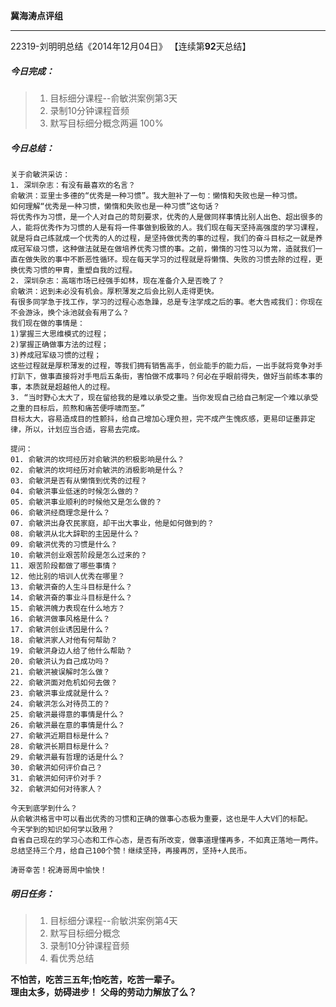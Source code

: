 **冀海涛点评组**

------

22319-刘明明总结《2014年12月04日》
【连续第**92**天总结】

##### __今日完成：__
>1. 目标细分课程--俞敏洪案例第3天
>2. 录制10分钟课程音频
>3. 默写目标细分概念两遍 100%

##### __今日总结：__
	关于俞敏洪采访：
	1. 深圳杂志：有没有最喜欢的名言？
	俞敏洪：亚里士多德的“优秀是一种习惯”。我大胆补了一句：懒惰和失败也是一种习惯。
	如何理解“优秀是一种习惯，懒惰和失败也是一种习惯”这句话？
	将优秀作为习惯，是一个人对自己的苛刻要求，优秀的人是做同样事情比别人出色、超出很多的人，能将优秀作为习惯的人是有将一件事做到极致的人。我们现在每天坚持高强度的学习课程，就是将自己练就成一个优秀的人的过程，是坚持做优秀的事的过程，我们的奋斗目标之一就是养成冠军级习惯，这种做法就是在做培养优秀习惯的事。之前，懒惰的习性习以为常，造就我们一直在做失败的事中不断恶性循环。现在每天学习的过程就是将懒惰、失败的习惯去除的过程，更换优秀习惯的甲胄，重塑自我的过程。
	2. 深圳杂志：高端市场已经强手如林，现在准备介入是否晚了？
	俞敏洪：迟到未必没有机会。厚积薄发之后会比别人走得更快。
	有很多同学急于找工作，学习的过程心态急躁，总是专注学成之后的事。老大告戒我们：你现在不会游泳，换个泳池就会有用了么？
	我们现在做的事情是：
	1)掌握三大思维模式的过程；
	2)掌握正确做事方法的过程；
	3)养成冠军级习惯的过程；
	这些过程就是厚积薄发的过程，等我们拥有销售高手，创业能手的能力后，一出手就将竞争对手打趴下，做事直接将对手甩后五条街，害怕做不成事吗？何必在乎眼前得失，做好当前练本事的事，本质就是超越他人的过程。
	3. “当时野心太大了，现在留给我的是难以承受之重。当你发现自己给自己制定一个难以承受之重的目标后，煎熬和痛苦便呼啸而至。”
	目标太大，容易造成目的性颤抖，给自己增加心理负担，完不成产生愧疚感，更易印证墨菲定律，所以，计划应当合适，容易去完成。
	
	提问：
	01. 俞敏洪的坎坷经历对俞敏洪的积极影响是什么？
	02. 俞敏洪的坎坷经历对俞敏洪的消极影响是什么？
	03. 俞敏洪是否有从懒惰到优秀的过程？
	04. 俞敏洪事业低迷的时候怎么做的？
	05. 俞敏洪事业顺利的时候他又是怎么做的？
	06. 俞敏洪经商理念是什么？
	07. 俞敏洪出身农民家庭，却干出大事业，他是如何做到的？
	08. 俞敏洪从北大辞职的主因是什么？
	09. 俞敏洪优秀的习惯是什么？
	10. 俞敏洪创业艰苦阶段是怎么过来的？
	11. 艰苦阶段都做了哪些事情？
	12. 他比别的培训人优秀在哪里？
	13. 俞敏洪奋的人生斗目标是什么？
	14. 俞敏洪奋的事业斗目标是什么？
	15. 俞敏洪魄力表现在什么地方？
	16. 俞敏洪做事风格是什么？
	17. 俞敏洪创业诱因是什么？
	18. 俞敏洪家人对他有何帮助？
	19. 俞敏洪身边人给了他什么帮助？
	20. 俞敏洪认为自己成功吗？
	21. 俞敏洪被误解时怎么做？
	22. 俞敏洪面对危机如何去做？
	23. 俞敏洪事业成就是什么？
	24. 俞敏洪怎么对待员工的？
	25. 俞敏洪最得意的事情是什么？
	26. 俞敏洪最在意的事情是什么？
	27. 俞敏洪近期目标是什么？
	28. 俞敏洪长期目标是什么？
	29. 俞敏洪最有哲理的话是什么？
	30. 俞敏洪如何评价自己？
	31. 俞敏洪如何评价对手？
	32. 俞敏洪如何对待家人？
	
	今天到底学到什么？
	从俞敏洪格言中可以看出优秀的习惯和正确的做事心态极为重要，这也是牛人大V们的标配。
    今天学到的知识如何学以致用？
	自省自己现在的学习心态和工作心态，是否有所改变，做事道理懂再多，不如真正落地一两件。
	总结坚持三个月，给自己100个赞！继续坚持，再接再厉，坚持+人民币。
	
    涛哥幸苦！祝涛哥周中愉快！
##### __明日任务：__
>1. 目标细分课程--俞敏洪案例第4天
>2. 默写目标细分概念
>3. 录制10分钟课程音频
>4. 看优秀总结

**不怕苦，吃苦三五年;怕吃苦，吃苦一辈子。**  
**理由太多，妨碍进步！**
**父母的劳动力解放了么？**